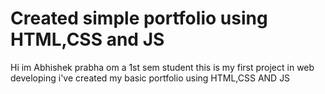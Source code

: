# Created simple portfolio using HTML,CSS and JS
Hi im Abhishek prabha om a 1st sem student 
this is my first project in web developing 
i've created my basic portfolio using 
HTML,CSS AND JS




